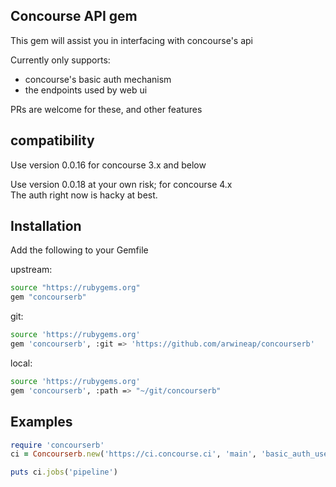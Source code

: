 ## Concourse API gem
This gem will assist you in interfacing with concourse's api

Currently only supports:
  * concourse's basic auth mechanism
  * the endpoints used by web ui

PRs are welcome for these, and other features


## compatibility
Use version 0.0.16 for concourse 3.x and below

Use version 0.0.18 at your own risk; for concourse 4.x  
The auth right now is hacky at best.

## Installation
Add the following to your Gemfile

upstream:
```bash
source "https://rubygems.org"
gem "concourserb"
```

git:
```bash
source 'https://rubygems.org'
gem 'concourserb', :git => 'https://github.com/arwineap/concourserb'
```

local:
```bash
source 'https://rubygems.org'
gem 'concourserb', :path => "~/git/concourserb"
```


## Examples
```ruby
require 'concourserb'
ci = Concourserb.new('https://ci.concourse.ci', 'main', 'basic_auth_user', 'basic_auth_pass')

puts ci.jobs('pipeline')
```
